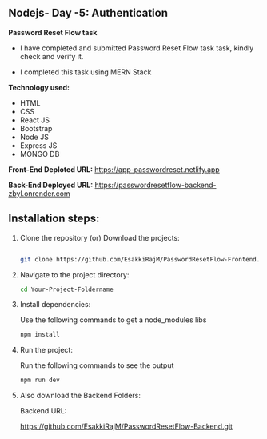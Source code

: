 ## Nodejs- Day -5: Authentication   

**Password Reset Flow task**    

 - I have completed and submitted Password Reset Flow task task, kindly check and verify it.   
 
 - I completed this task using MERN Stack    
 
  **Technology used:**     

 - HTML
 - CSS
 - React JS 
 - Bootstrap
 - Node JS
 - Express JS
 - MONGO DB

 **Front-End Deploted URL:**  https://app-passwordreset.netlify.app

 **Back-End Deployed URL:** https://passwordresetflow-backend-zbyl.onrender.com

 ## Installation steps:

1. Clone the repository (or) Download the projects:

    ``` bash

    git clone https://github.com/EsakkiRajM/PasswordResetFlow-Frontend.git   

    ```

2. Navigate to the project directory:

    ```bash
    cd Your-Project-Foldername
    ```

3. Install dependencies:

   Use the following commands to get a node_modules libs

    ```bash
    npm install
    ```

4. Run the project:

    Run the following commands to see the output

    ```bash
    npm run dev
    ```
5. Also download the Backend Folders:

    Backend URL:

    https://github.com/EsakkiRajM/PasswordResetFlow-Backend.git

    
